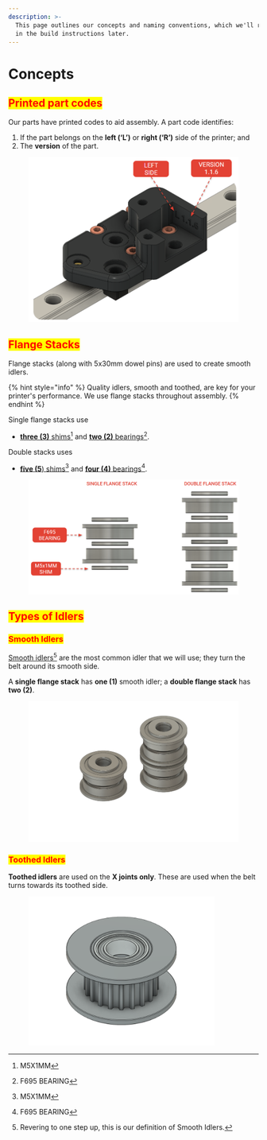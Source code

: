 ```yaml
---
description: >-
  This page outlines our concepts and naming conventions, which we'll reference
  in the build instructions later.
---
```


# Concepts

## <mark style="color:red;">Printed part codes</mark>

Our parts have printed codes to aid assembly. A part code identifies:

1. If the part belongs on the **left (‘L’)** or **right (‘R’)** side of the printer; and
2. The **version** of the part.

<figure><img src="../../../.gitbook/assets/merc_naming_concept_example.png" alt=""><figcaption></figcaption></figure>

## <mark style="color:red;">Flange Stacks</mark>

Flange stacks (along with 5x30mm dowel pins) are used to create smooth idlers.

{% hint style="info" %}
Quality idlers, smooth and toothed, are key for your printer's performance. We use flange stacks throughout assembly.
{% endhint %}

Single flange stacks use

* [**three (3)** shims](#user-content-fn-1)[^1] and [**two (2)** bearings](#user-content-fn-2)[^2].

Double stacks uses

* [**five (5**) shims](#user-content-fn-3)[^3] and [**four (4)** bearings](#user-content-fn-4)[^4].

<figure><img src="../../../.gitbook/assets/flange_stack_example_concept.png" alt=""><figcaption></figcaption></figure>

## <mark style="color:red;">Types of Idlers</mark>

### <mark style="color:red;">Smooth Idlers</mark>

[Smooth idlers](#user-content-fn-5)[^5] are the most common idler that we will use; they turn the belt around its smooth side.

A **single flange stack** has **one (1)** smooth idler; a **double flange stack** has **two (2)**.

<figure><img src="../../../.gitbook/assets/smooth_idlers_flangestack_example.png" alt=""><figcaption></figcaption></figure>

### <mark style="color:red;">Toothed Idlers</mark>

**Toothed idlers** are used on the **X joints only**. These are used when the belt turns towards its toothed side.

<figure><img src="../../../.gitbook/assets/toothed_idler_example.png" alt="" width="375"><figcaption></figcaption></figure>



[^1]: M5X1MM

[^2]: F695 BEARING

[^3]: M5X1MM

[^4]: F695 BEARING

[^5]: Revering to one step up, this is our definition of Smooth Idlers.
